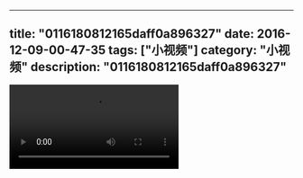 
---
title: "0116180812165daff0a896327"
date: 2016-12-09-00-47-35
tags: ["小视频"]
category: "小视频"
description: "0116180812165daff0a896327"
---
<video src="http://ohtsqip0g.bkt.clouddn.com/0116180812165daff0a896327.mp4" controls="controls"></video>

